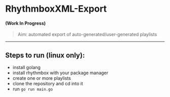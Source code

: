 # RhythmboxXML-Export

#### (Work In Progress)
> Aim: automated export of auto-generated/user-generated playlists

---

## Steps to run (linux only):

- install golang
- install rhythmbox with your package manager
- create one or more playlists
- clone the repository and cd into it
- run ``go run main.go``
